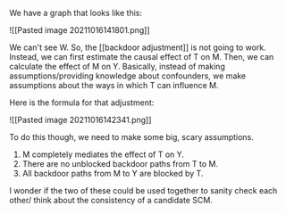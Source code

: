 
We have a graph that looks like this:

![[Pasted image 20211016141801.png]]

We can't see W. So, the [[backdoor adjustment]] is not going to work. Instead, we can first estimate the causal effect of T on M. Then, we can calculate the effect of M on Y. Basically, instead of making assumptions/providing knowledge about confounders, we make assumptions about the ways in which T can influence M.

Here is the formula for that adjustment:

![[Pasted image 20211016142341.png]]

To do this though, we need to make some big, scary assumptions.

1. M completely mediates the effect of T on Y.
2. There are no unblocked backdoor paths from T to M.
3. All backdoor paths from M to Y are blocked by T.

I wonder if the two of these could be used together to sanity check each other/ think about the consistency of a candidate SCM.